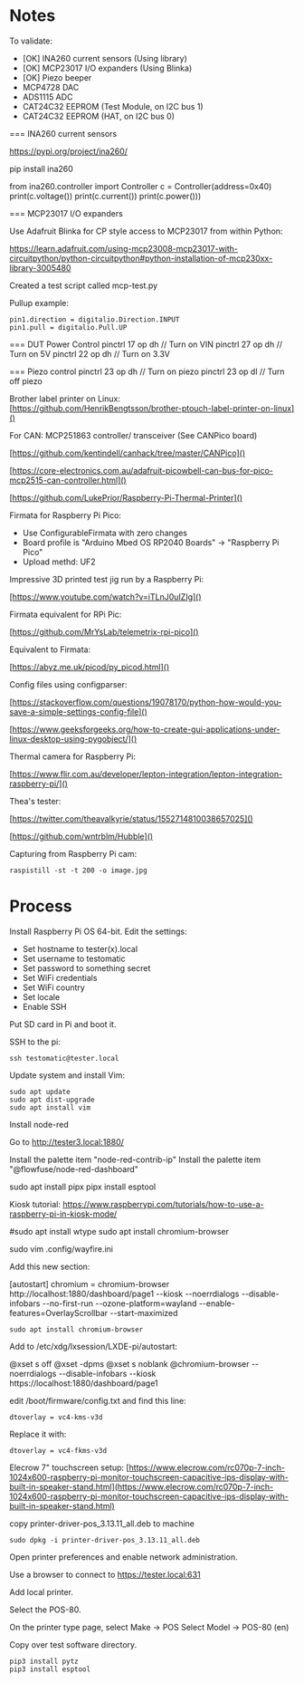 Notes
=====


To validate:

 * [OK] INA260 current sensors (Using library)
 * [OK] MCP23017 I/O expanders (Using Blinka)
 * [OK] Piezo beeper
 * MCP4728 DAC
 * ADS1115 ADC
 * CAT24C32 EEPROM (Test Module, on I2C bus 1)
 * CAT24C32 EEPROM (HAT, on I2C bus 0)


=== INA260 current sensors

https://pypi.org/project/ina260/

pip install ina260

from ina260.controller import Controller
c = Controller(address=0x40)
print(c.voltage())
print(c.current())
print(c.power()))


=== MCP23017 I/O expanders

Use Adafruit Blinka for CP style access to MCP23017 from within Python:

https://learn.adafruit.com/using-mcp23008-mcp23017-with-circuitpython/python-circuitpython#python-installation-of-mcp230xx-library-3005480

Created a test script called mcp-test.py

Pullup example:

    pin1.direction = digitalio.Direction.INPUT
    pin1.pull = digitalio.Pull.UP



=== DUT Power Control
pinctrl 17 op dh   // Turn on VIN
pinctrl 27 op dh   // Turn on 5V
pinctrl 22 op dh   // Turn on 3.3V


=== Piezo control
pinctrl 23 op dh   // Turn on piezo
pinctrl 23 op dl   // Turn off piezo




Brother label printer on Linux: [https://github.com/HenrikBengtsson/brother-ptouch-label-printer-on-linux]()

For CAN:
MCP251863 controller/ transceiver
(See CANPico board)

[https://github.com/kentindell/canhack/tree/master/CANPico]()

[https://core-electronics.com.au/adafruit-picowbell-can-bus-for-pico-mcp2515-can-controller.html]()

[https://github.com/LukePrior/Raspberry-Pi-Thermal-Printer]()


Firmata for Raspberry Pi Pico:

 * Use ConfigurableFirmata with zero changes
 * Board profile is "Arduino Mbed OS RP2040 Boards" -> "Raspberry Pi Pico"
 * Upload methd: UF2


Impressive 3D printed test jig run by a Raspberry Pi:

[https://www.youtube.com/watch?v=iTLnJ0uIZIg]()


Firmata equivalent for RPi Pic:

[https://github.com/MrYsLab/telemetrix-rpi-pico]()

Equivalent to Firmata:

[https://abyz.me.uk/picod/py_picod.html]()



Config files using configparser:

[https://stackoverflow.com/questions/19078170/python-how-would-you-save-a-simple-settings-config-file]()

[https://www.geeksforgeeks.org/how-to-create-gui-applications-under-linux-desktop-using-pygobject/]()

Thermal camera for Raspberry Pi:

[https://www.flir.com.au/developer/lepton-integration/lepton-integration-raspberry-pi/]()

Thea's tester:

[https://twitter.com/theavalkyrie/status/1552714810038657025]()

[https://github.com/wntrblm/Hubble]()

Capturing from Raspberry Pi cam:

    raspistill -st -t 200 -o image.jpg




Process
=======

Install Raspberry Pi OS 64-bit. Edit the settings:

 * Set hostname to tester(x).local
 * Set username to testomatic
 * Set password to something secret
 * Set WiFi credentials
 * Set WiFi country
 * Set locale
 * Enable SSH

Put SD card in Pi and boot it.

SSH to the pi:

    ssh testomatic@tester.local

Update system and install Vim:

    sudo apt update
    sudo apt dist-upgrade
    sudo apt install vim

Install node-red

Go to http://tester3.local:1880/

Install the palette item "node-red-contrib-ip"
Install the palette item "@flowfuse/node-red-dashboard"

sudo apt install pipx
pipx install esptool



Kiosk tutorial: https://www.raspberrypi.com/tutorials/how-to-use-a-raspberry-pi-in-kiosk-mode/

#sudo apt install wtype
sudo apt install chromium-browser

sudo vim .config/wayfire.ini

Add this new section:

[autostart]
chromium = chromium-browser http://localhost:1880/dashboard/page1 --kiosk --noerrdialogs --disable-infobars --no-first-run --ozone-platform=wayland --enable-features=OverlayScrollbar --start-maximized










    sudo apt install chromium-browser

Add to /etc/xdg/lxsession/LXDE-pi/autostart:

@xset s off
@xset -dpms
@xset s noblank
@chromium-browser --noerrdialogs --disable-infobars --kiosk https://localhost:1880/dashboard/page1








edit /boot/firmware/config.txt and find this line:

    dtoverlay = vc4-kms-v3d

Replace it with:

    dtoverlay = vc4-fkms-v3d

Elecrow 7" touchscreen setup: [https://www.elecrow.com/rc070p-7-inch-1024x600-raspberry-pi-monitor-touchscreen-capacitive-ips-display-with-built-in-speaker-stand.html](https://www.elecrow.com/rc070p-7-inch-1024x600-raspberry-pi-monitor-touchscreen-capacitive-ips-display-with-built-in-speaker-stand.html)

copy printer-driver-pos_3.13.11_all.deb to machine

    sudo dpkg -i printer-driver-pos_3.13.11_all.deb

Open printer preferences and enable network administration.

Use a browser to connect to https://tester.local:631

Add local printer.

Select the POS-80.

On the printer type page, select Make -> POS
Select Model -> POS-80 (en)


Copy over test software directory.

    pip3 install pytz
    pip3 install esptool
